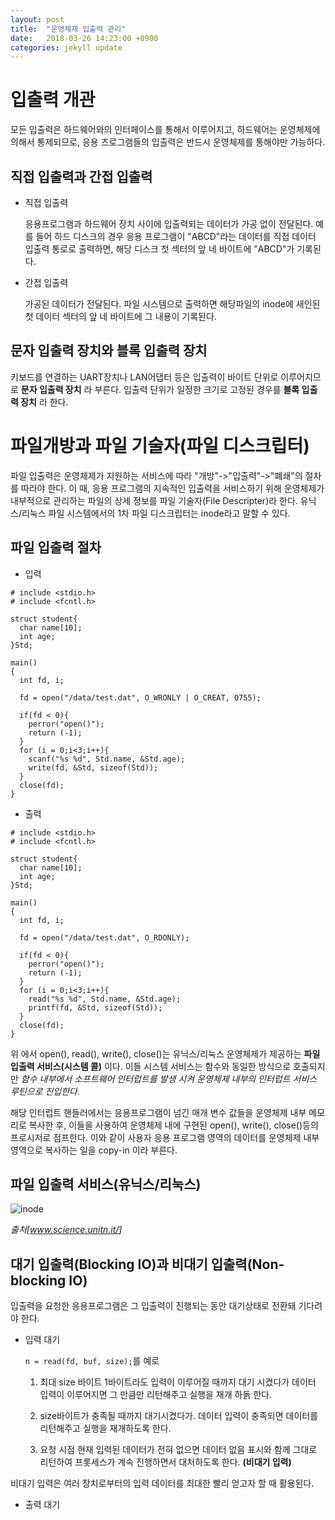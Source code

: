 ```yaml
---
layout: post
title:  "운영체제 입출력 관리"
date:   2018-03-26 14:23:00 +0900
categories: jekyll update
---
```

# 입출력 개관

모든 입출력은 하드웨어와의 인터페이스를 통해서 이루어지고, 하드웨어는 운영체제에 의해서 통제되므로, 응용 츠로그램들의 입출력은 반드시 운영체제를 통해야만 가능하다.

## 직접 입출력과 간접 입출력

* 직접 입출력

  응용프로그램과 하드웨어 장치 사이에 입출력되는 데이터가 가공 없이 전달된다. 예를 들어 하드 디스크의 경우 응용 프로그램이 "ABCD"라는 데이터를 직접 데이터 입출력 통로로 출력하면, 해당 디스크 첫 섹터의 앞 네 바이트에 "ABCD"가 기록된다.

* 간접 입출력

  가공된 데이터가 전달된다. 파일 시스템으로 출력하면 해당파일의 inode에 새인된 첫 데이터 섹터의 앞 네 바이트에  그 내용이 기록된다.

## 문자 입출력 장치와 블록 입출력 장치

키보드를 연결하는 UART장치나 LAN어댑터 등은 입출력이 바이트 단위로 이루어지므로 **문자 입출력 장치** 라 부른다. 입출력 단위가 일정한 크기로 고정된 경우를 **블록 입출력 장치** 라 한다.

# 파일개방과 파일 기술자(파일 디스크립터)

파일 입출력은 운영체제가 지원하는 서비스에 따라 "개방"->"입출력"->"폐쇄"의 절차를 따라야 한다. 이 때, 응용 프로그램의 지속적인 입출력을 서비스하기 위해 운영체제가 내부적으로 관리하는 파일의 상세 정보를 파일 기술자(File Descripter)라 한다. 유닉스/리눅스 파일 시스템에서의 1차 파일 디스크립터는 inode라고 말할 수 있다.

## 파일 입출력 절차

* 입력

```
# include <stdio.h>
# include <fcntl.h>

struct student{
  char name[10];
  int age;
}Std;

main()
{
  int fd, i;

  fd = open("/data/test.dat", O_WRONLY | O_CREAT, 0755);

  if(fd < 0){
    perror("open()");
    return (-1);
  }
  for (i = 0;i<3;i++){
    scanf("%s %d", Std.name, &Std.age);
    write(fd, &Std, sizeof(Std));
  }
  close(fd);
}
```
* 출력

```
# include <stdio.h>
# include <fcntl.h>

struct student{
  char name[10];
  int age;
}Std;

main()
{
  int fd, i;

  fd = open("/data/test.dat", O_RDONLY);

  if(fd < 0){
    perror("open()");
    return (-1);
  }
  for (i = 0;i<3;i++){
    read("%s %d", Std.name, &Std.age);
    printf(fd, &Std, sizeof(Std));
  }
  close(fd);
}
```
위 에서 open(), read(), write(), close()는 유닉스/리눅스 운영체제가 제공하는 **파일 입출력 서비스(시스템 콜)** 이다. 이들 시스템 서비스는 함수와 동일한 방식으로 호출되지만 _함수 내부에서 소프트웨어 인터럽트를 발생 시켜 운영체제 내부의 인터럽트 서비스 루틴으로 진입한다._

해당 인터럽트 핸들러에서는 응용프로그램이 넘긴 매개 변수 값들을 운영체제 내부 메모리로 복사한 후, 이들을 사용하여 운영체제 내에 구현된 open(), write(), close()등의 프로시저로 점프한다. 이와 같이 사용자 응용 프로그램 영역의 데이터를 운영체제 내부 영역으로 복사하는 일을 copy-in 이라 부른다.

## 파일 입출력 서비스(유닉스/리눅스)

![inode](http://www.science.unitn.it/~fiorella/guidelinux/tlk/img84.gif)

_출처[<a href="http://www.science.unitn.it/~fiorella/guidelinux/tlk/node96.html">www.science.unitn.it/</a>]_

## 대기 입출력(Blocking IO)과 비대기 입출력(Non-blocking IO)

입출력을 요청한 응용프로그램은 그 입출력이 진행되는 동안 대기상태로 전환돼 기다려야 한다.

* 입력 대기

  `n = read(fd, buf, size);`를 예로

  1. 최대 size 바이트 1바이트라도 입력이 이루어질 때까지 대기 시켰다가 데이터 입력이 이루어지면 그 만큼만 리턴해주고 실행을 재개 하돍 한다.

  2. size바이트가 충족될 때까지 대기시켰다가. 데이터 입력이 충족되면 데이터를 리턴해주고 실행을 재개하도록 한다.

  3. 요청 시점 현재 입력된 데이터가 전혀 없으면 데이터 없음 표시와 함께 그대로 리턴하여 프롯세스가 계속 진행하면서 대처하도록 한다. **(비대기 입력)**

비대기 입력은 여러 장치로부터의 입력 데이터를 최대한 빨리 얻고자 할 때 활용된다.

* 출력 대기
